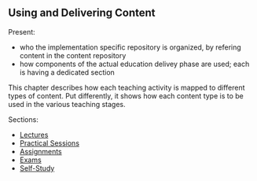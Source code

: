 ## Using and Delivering Content

Present:

- who the implementation specific repository is organized, by refering content in the content repository
- how components of the actual education delivey phase are used;
  each is having a dedicated section

This chapter describes how each teaching activity is mapped to different types of content.
Put differently, it shows how each content type is to be used in the various teaching stages.

Sections:

* [Lectures](../../lectures/reading/README.md)
* [Practical Sessions](../../practical-sessions/reading/README.md)
* [Assignments](../../assignments/reading/README.md)
* [Exams](../../exams/reading/README.md)
* [Self-Study](../../self-study/reading/README.md)
